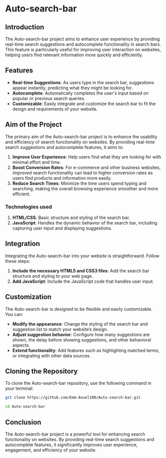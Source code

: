 # Auto-search-bar

## Introduction
The Auto-search-bar project aims to enhance user experience by providing real-time search suggestions and autocomplete functionality in search bars. This feature is particularly useful for improving user interaction on websites, helping users find relevant information more quickly and efficiently.

## Features
- **Real-time Suggestions**: As users type in the search bar, suggestions appear instantly, predicting what they might be looking for.
- **Autocomplete**: Automatically completes the user's input based on popular or previous search queries.
- **Customizable**: Easily integrate and customize the search bar to fit the design and requirements of your website.

## Aim of the Project
The primary aim of the Auto-search-bar project is to enhance the usability and efficiency of search functionality on websites. By providing real-time search suggestions and autocomplete features, it aims to:
1. **Improve User Experience**: Help users find what they are looking for with minimal effort and time.
3. **Boost Conversion Rates**: For e-commerce and other business websites, improved search functionality can lead to higher conversion rates as users find products and information more easily.
4. **Reduce Search Times**: Minimize the time users spend typing and searching, making the overall browsing experience smoother and more efficient.

### Technologies used
1. **HTML/CSS**: Basic structure and styling of the search bar.
2. **JavaScript**: Handles the dynamic behavior of the search bar, including capturing user input and displaying suggestions.

## Integration
Integrating the Auto-search-bar into your website is straightforward. Follow these steps:

1. **Include the necessary HTML5 and CSS3 files**: Add the search bar structure and styling to your web page.
2. **Add JavaScript**: Include the JavaScript code that handles user input.
   
## Customization
The Auto-search-bar is designed to be flexible and easily customizable. You can:
- **Modify the appearance**: Change the styling of the search bar and suggestion list to match your website’s design.
- **Adjust suggestion behavior**: Configure how many suggestions are shown, the delay before showing suggestions, and other behavioral aspects.
- **Extend functionality**: Add features such as highlighting matched terms, or integrating with other data sources.

## Cloning the Repository
To clone the Auto-search-bar repository, use the following command in your terminal:

```sh
git clone https://github.com/Emm-Anuel100/Auto-search-bar.git
```

```sh
cd Auto-search-bar
```

## Conclusion
The Auto-search-bar project is a powerful tool for enhancing search functionality on websites. By providing real-time search suggestions and autocomplete features, it significantly improves user experience, engagement, and efficiency of your website.
